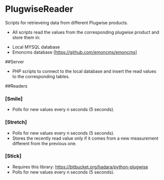 # PlugwiseReader
Scripts for retrieveing data from different Plugwise products.
* All scripts read the values from the corresponding plugwise product and store them in:
- Local MYSQL database 
- Emoncms database [https://github.com/emoncms/emoncms]

##Server
* PHP scripts to connect to the local database and insert the read values to the corresponding tables.

##Readers
### [Smile]
- Polls for new values every n seconds (5 seconds).
### [Stretch]
- Polls for new values every n seconds (5 seconds).
- Stores the recently read value only if it comes from a new measurement different from the previous one.
### [Stick]
- Requires this library: https://bitbucket.org/hadara/python-plugwise
- Polls for new values every n seconds (5 seconds).

